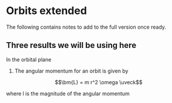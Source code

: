 # Orbits extended

The following contains notes to add to the full version once ready.

## Three results we will be using here

In the orbital plane

1. The angular momentum for an orbit is given by

``` math
\bm{L} = m r^2 \omega \uveck
```

where l is the magnitude of the angular momentum
